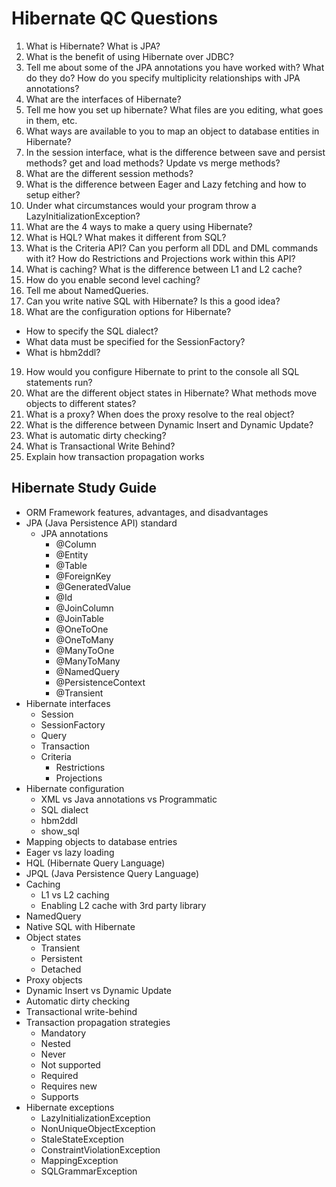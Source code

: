 # Hibernate QC Questions

1.  What is Hibernate? What is JPA?
2.  What is the benefit of using Hibernate over JDBC?
3.  Tell me about some of the JPA annotations you have worked with? What do they do? How do you specify multiplicity relationships with JPA annotations?
4.  What are the interfaces of Hibernate?
5.  Tell me how you set up hibernate? What files are you editing, what goes in them, etc.
6.  What ways are available to you to map an object to database entities in Hibernate?
7.  In the session interface, what is the difference between save and persist methods? get and load methods? Update vs merge methods?
8.  What are the different session methods?
9.  What is the difference between Eager and Lazy fetching and how to setup either?
10.  Under what circumstances would your program throw a LazyInitializationException?
11.  What are the 4 ways to make a query using Hibernate?
12.  What is HQL? What makes it different from SQL?
13.  What is the Criteria API? Can you perform all DDL and DML commands with it? How do Restrictions and Projections work within this API?    
14.  What is caching? What is the difference between L1 and L2 cache?
15.  How do you enable second level caching?
16.  Tell me about NamedQueries.
17.  Can you write native SQL with Hibernate? Is this a good idea?  
18.  What are the configuration options for Hibernate?
  *  How to specify the SQL dialect?
  *  What data must be specified for the SessionFactory?
  *  What is hbm2ddl?
19.  How would you configure Hibernate to print to the console all SQL statements run?
20.  What are the different object states in Hibernate? What methods move objects to different states? 
21.  What is a proxy? When does the proxy resolve to the real object?
22.  What is the difference between Dynamic Insert and Dynamic Update?    
23.  What is automatic dirty checking?
24.  What is Transactional Write Behind?
25.  Explain how transaction propagation works


## Hibernate Study Guide
- ORM Framework features, advantages, and disadvantages
- JPA (Java Persistence API) standard
  - JPA annotations
    - @Column
    - @Entity
    - @Table
    - @ForeignKey
    - @GeneratedValue
    - @Id
    - @JoinColumn
    - @JoinTable
    - @OneToOne
    - @OneToMany
    - @ManyToOne
    - @ManyToMany
    - @NamedQuery
    - @PersistenceContext
    - @Transient
- Hibernate interfaces
  - Session
  - SessionFactory
  - Query
  - Transaction
  - Criteria
    - Restrictions
    - Projections
- Hibernate configuration
  - XML vs Java annotations vs Programmatic
  - SQL dialect
  - hbm2ddl
  - show_sql
- Mapping objects to database entries
- Eager vs lazy loading
- HQL (Hibernate Query Language)
- JPQL (Java Persistence Query Language)
- Caching
  - L1 vs L2 caching
  - Enabling L2 cache with 3rd party library
- NamedQuery
- Native SQL with Hibernate
- Object states
  - Transient
  - Persistent
  - Detached
- Proxy objects
- Dynamic Insert vs Dynamic Update
- Automatic dirty checking
- Transactional write-behind
- Transaction propagation strategies
  - Mandatory
  - Nested
  - Never
  - Not supported
  - Required
  - Requires new
  - Supports
- Hibernate exceptions
  - LazyInitializationException
  - NonUniqueObjectException
  - StaleStateException
  - ConstraintViolationException
  - MappingException
  - SQLGrammarException
